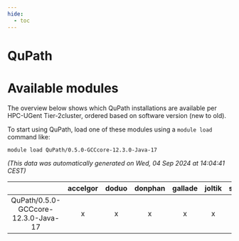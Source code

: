 ```yaml
---
hide:
  - toc
---
```


QuPath
======

# Available modules


The overview below shows which QuPath installations are available per HPC-UGent Tier-2cluster, ordered based on software version (new to old).

To start using QuPath, load one of these modules using a `module load` command like:

```shell
module load QuPath/0.5.0-GCCcore-12.3.0-Java-17
```

*(This data was automatically generated on Wed, 04 Sep 2024 at 14:04:41 CEST)*  

| |accelgor|doduo|donphan|gallade|joltik|shinx|skitty|
| :---: | :---: | :---: | :---: | :---: | :---: | :---: | :---: |
|QuPath/0.5.0-GCCcore-12.3.0-Java-17|x|x|x|x|x|-|x|
